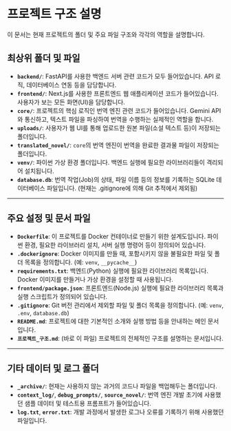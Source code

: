 # 프로젝트 구조 설명

이 문서는 현재 프로젝트의 폴더 및 주요 파일 구조와 각각의 역할을 설명합니다.

## 최상위 폴더 및 파일

-   **`backend/`**: FastAPI를 사용한 백엔드 서버 관련 코드가 모두 들어있습니다. API 로직, 데이터베이스 연동 등을 담당합니다.
-   **`frontend/`**: Next.js를 사용한 프론트엔드 웹 애플리케이션 코드가 들어있습니다. 사용자가 보는 모든 화면(UI)을 담당합니다.
-   **`core/`**: 프로젝트의 핵심 로직인 번역 엔진 관련 코드가 들어있습니다. Gemini API와 통신하고, 텍스트 파일을 파싱하여 번역을 수행하는 실제적인 역할을 합니다.
-   **`uploads/`**: 사용자가 웹 UI를 통해 업로드한 원본 파일(소설 텍스트 등)이 저장되는 폴더입니다.
-   **`translated_novel/`**: `core`의 번역 엔진이 번역을 완료한 결과물 파일이 저장되는 폴더입니다.
-   **`venv/`**: 파이썬 가상 환경 폴더입니다. 백엔드 실행에 필요한 라이브러리들이 격리되어 설치됩니다.
-   **`database.db`**: 번역 작업(Job)의 상태, 파일 이름 등의 정보를 기록하는 SQLite 데이터베이스 파일입니다. (현재는 .gitignore에 의해 Git 추적에서 제외됨)

---

## 주요 설정 및 문서 파일

-   **`Dockerfile`**: 이 프로젝트를 Docker 컨테이너로 만들기 위한 설계도입니다. 파이썬 환경, 필요한 라이브러리 설치, 서버 실행 명령어 등이 정의되어 있습니다.
-   **`.dockerignore`**: Docker 이미지를 만들 때, 포함시키지 않을 불필요한 파일 및 폴더 목록을 정의합니다. (예: `venv`, `__pycache__`)
-   **`requirements.txt`**: 백엔드(Python) 실행에 필요한 라이브러리 목록입니다. Docker 이미지를 만들거나 가상 환경을 설정할 때 사용됩니다.
-   **`frontend/package.json`**: 프론트엔드(Node.js) 실행에 필요한 라이브러리 목록과 실행 스크립트가 정의되어 있습니다.
-   **`.gitignore`**: Git 버전 관리에서 제외할 파일 및 폴더 목록을 정의합니다. (예: `venv`, `.env`, `database.db`)
-   **`README.md`**: 프로젝트에 대한 기본적인 소개와 실행 방법 등을 안내하는 메인 문서입니다.
-   **`프로젝트_구조.md`**: (바로 이 파일) 프로젝트의 전체적인 구조를 설명하는 문서입니다.

---

## 기타 데이터 및 로그 폴더

-   **`_archive/`**: 현재는 사용하지 않는 과거의 코드나 파일을 백업해두는 폴더입니다.
-   **`context_log/`**, **`debug_prompts/`**, **`source_novel/`**: 번역 엔진 개발 초기에 사용했던 샘플 데이터 및 테스트용 프롬프트가 들어있습니다.
-   **`log.txt`**, **`error.txt`**: 개발 과정에서 발생한 로그나 오류를 기록하기 위해 사용했던 파일입니다.
